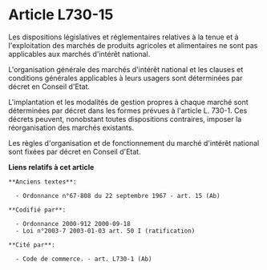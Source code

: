 # Article L730-15

Les dispositions législatives et réglementaires relatives à la tenue et à l'exploitation des marchés de produits agricoles et
alimentaires ne sont pas applicables aux marchés d'intérêt national.

L'organisation générale des marchés d'intérêt national et les clauses et conditions générales applicables à leurs usagers
sont déterminées par décret en Conseil d'Etat.

L'implantation et les modalités de gestion propres à chaque marché sont déterminées par décret dans les formes prévues à
l'article L. 730-1. Ces décrets peuvent, nonobstant toutes dispositions contraires, imposer la réorganisation des marchés
existants.

Les règles d'organisation et de fonctionnement du marché d'intérêt national sont fixées par décret en Conseil d'Etat.

**Liens relatifs à cet article**

	**Anciens textes**:

	  - Ordonnance n°67-808 du 22 septembre 1967 - art. 15 (Ab)

	**Codifié par**:

	  - Ordonnance 2000-912 2000-09-18
	  - Loi n°2003-7 2003-01-03 art. 50 I (ratification)

	**Cité par**:

	  - Code de commerce. - art. L730-1 (Ab)
